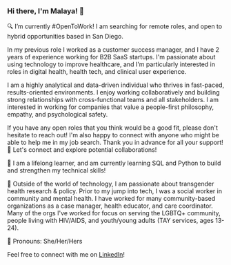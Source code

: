 ### Hi there, I'm Malaya! 👋

🔍 I’m currently #OpenToWork! I am searching for remote roles, and open to hybrid opportunities based in San Diego.

In my previous role I worked as a customer success manager, and I have 2 years of experience working for B2B SaaS startups. I'm passionate about using technology to improve healthcare, and I'm particularly interested in roles in digital health, health tech, and clinical user experience.

I am a highly analytical and data-driven individual who thrives in fast-paced, results-oriented environments. I enjoy working collaboratively and building strong relationships with cross-functional teams and all stakeholders. I am interested in working for companies that value a people-first philosophy, empathy, and psychological safety.

If you have any open roles that you think would be a good fit, please don't hesitate to reach out! I'm also happy to connect with anyone who might be able to help me in my job search. Thank you in advance for all your support! 🙂 Let's connect and explore potential collaborations!

🌱 I am a lifelong learner, and am currently learning SQL and Python to build and strengthen my technical skills!

🌷 Outside of the world of technology, I am passionate about transgender health research & policy. Prior to my jump into tech, I was a social worker in community and mental health. I have worked for many community-based organizations as a case manager, health educator, and care coordinator. Many of the orgs I've worked for focus on serving the LGBTQ+ community, people living with HIV/AIDS, and youth/young adults (TAY services, ages 13-24).

🌺 Pronouns: She/Her/Hers

Feel free to connect with me on [LinkedIn](https://www.linkedin.com/in/malaya-m/)!
